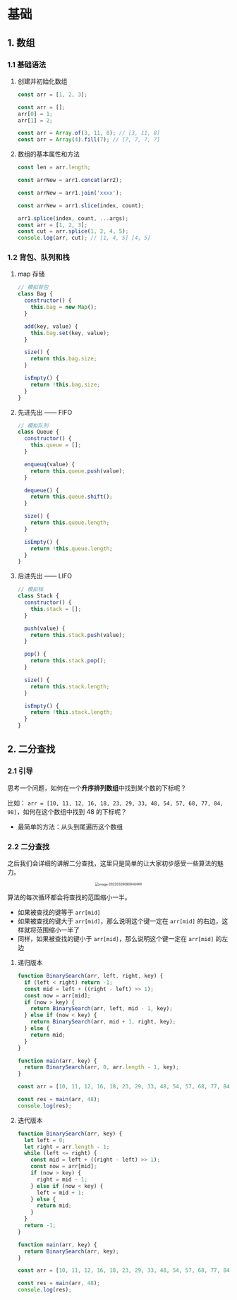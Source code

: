 # 基础

## 1. 数组

### 1.1 基础语法

1. 创建并初始化数组

   ```js
   const arr = [1, 2, 3];

   const arr = [];
   arr[0] = 1;
   arr[1] = 2;

   const arr = Array.of(3, 11, 8); // [3, 11, 8]
   const arr = Array(4).fill(7); // [7, 7, 7, 7]
   ```

2. 数组的基本属性和方法

   ```js
   const len = arr.length;

   const arrNew = arr1.concat(arr2);

   const arrNew = arr1.join('xxxx');

   const arrNew = arr1.slice(index, count);

   arr1.splice(index, count, ...args);
   const arr = [1, 2, 3];
   const cut = arr.splice(1, 2, 4, 5);
   console.log(arr, cut); // [1, 4, 5] [4, 5]
   ```

### 1.2 背包、队列和栈

1. map 存储

   ```js
   // 模拟背包
   class Bag {
     constructor() {
       this.bag = new Map();
     }

     add(key, value) {
       this.bag.set(key, value);
     }

     size() {
       return this.bag.size;
     }

     isEmpty() {
       return !this.bag.size;
     }
   }
   ```

2. 先进先出 —— FIFO

   ```js
   // 模拟队列
   class Queue {
     constructor() {
       this.queue = [];
     }

     enqueuq(value) {
       return this.queue.push(value);
     }

     dequeue() {
       return this.queue.shift();
     }

     size() {
       return this.queue.length;
     }

     isEmpty() {
       return !this.queue.length;
     }
   }
   ```

3. 后进先出 —— LIFO

   ```js
   // 模拟栈
   class Stack {
     constructor() {
       this.stack = [];
     }

     push(value) {
       return this.stack.push(value);
     }

     pop() {
       return this.stack.pop();
     }

     size() {
       return this.stack.length;
     }

     isEmpty() {
       return !this.stack.length;
     }
   }
   ```

## 2. 二分查找

### 2.1 引导

思考一个问题，如何在一个**升序排列数组**中找到某个数的下标呢？

比如： `arr = [10, 11, 12, 16, 18, 23, 29, 33, 48, 54, 57, 68, 77, 84, 98]`，如何在这个数组中找到 48 的下标呢？

- 最简单的方法：从头到尾遍历这个数组

### 2.2 二分查找

之后我们会详细的讲解二分查找，这里只是简单的让大家初步感受一些算法的魅力。

<div align='center'>
  <img src="/assets/chapter-01/BinarySearch/01.png" alt="image-20220329080948444" style="zoom:50%;" />
</div>

算法的每次循环都会将查找的范围缩小一半。

- 如果被查找的键等于 `arr[mid]`
- 如果被查找的键大于 `arr[mid]`，那么说明这个键一定在 `arr[mid]` 的右边，这样就将范围缩小一半了
- 同样，如果被查找的键小于 `arr[mid]`，那么说明这个键一定在 `arr[mid]` 的左边

1. 递归版本

   ```js
   function BinarySearch(arr, left, right, key) {
     if (left < right) return -1;
     const mid = left + ((right - left) >> 1);
     const now = arr[mid];
     if (now > key) {
       return BinarySearch(arr, left, mid - 1, key);
     } else if (now < key) {
       return BinarySearch(arr, mid + 1, right, key);
     } else {
       return mid;
     }
   }

   function main(arr, key) {
     return BinarySearch(arr, 0, arr.length - 1, key);
   }

   const arr = [10, 11, 12, 16, 18, 23, 29, 33, 48, 54, 57, 68, 77, 84, 98];

   const res = main(arr, 48);
   console.log(res);
   ```

2. 迭代版本

   ```js
   function BinarySearch(arr, key) {
     let left = 0;
     let right = arr.length - 1;
     while (left <= right) {
       const mid = left + ((right - left) >> 1);
       const now = arr[mid];
       if (now > key) {
         right = mid - 1;
       } else if (now < key) {
         left = mid + 1;
       } else {
         return mid;
       }
     }
     return -1;
   }

   function main(arr, key) {
     return BinarySearch(arr, key);
   }

   const arr = [10, 11, 12, 16, 18, 23, 29, 33, 48, 54, 57, 68, 77, 84, 98];

   const res = main(arr, 48);
   console.log(res);
   ```
